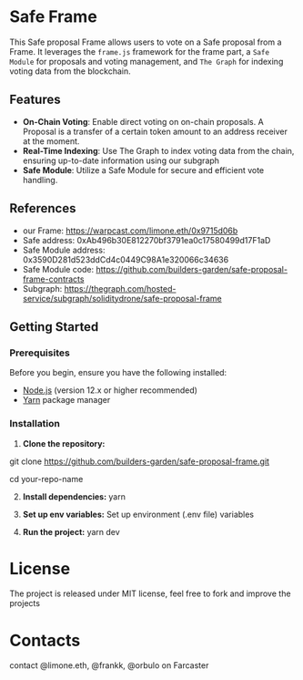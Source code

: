 # Safe Frame

This Safe proposal Frame allows users to vote on a Safe proposal from a Frame.
It leverages the `frame.js` framework for the frame part, a `Safe Module` for proposals and voting management, and `The Graph` for indexing voting data from the blockchain.

## Features

- **On-Chain Voting**: Enable direct voting on on-chain proposals. A Proposal is a transfer of a certain token amount to an address receiver at the moment.
- **Real-Time Indexing**: Use The Graph to index voting data from the chain, ensuring up-to-date information using our subgraph
- **Safe Module**: Utilize a Safe Module for secure and efficient vote handling.
  
## References
- our Frame: https://warpcast.com/limone.eth/0x9715d06b
- Safe address: 0xAb496b30E812270bf3791ea0c17580499d17F1aD
- Safe Module address: 0x3590D281d523ddCd4c0449C98A1e320066c34636
- Safe Module code: https://github.com/builders-garden/safe-proposal-frame-contracts
- Subgraph: https://thegraph.com/hosted-service/subgraph/soliditydrone/safe-proposal-frame

## Getting Started

### Prerequisites

Before you begin, ensure you have the following installed:
- [Node.js](https://nodejs.org/en/) (version 12.x or higher recommended)
- [Yarn](https://yarnpkg.com/) package manager

### Installation

1. **Clone the repository:**

git clone https://github.com/builders-garden/safe-proposal-frame.git

cd your-repo-name

2. **Install dependencies:**
yarn

3. **Set up env variables:**
Set up environment (.env file) variables

4. **Run the project:**
yarn dev

# License
The project is released under MIT license, feel free to fork and improve the projects

# Contacts
contact @limone.eth, @frankk, @orbulo on Farcaster




